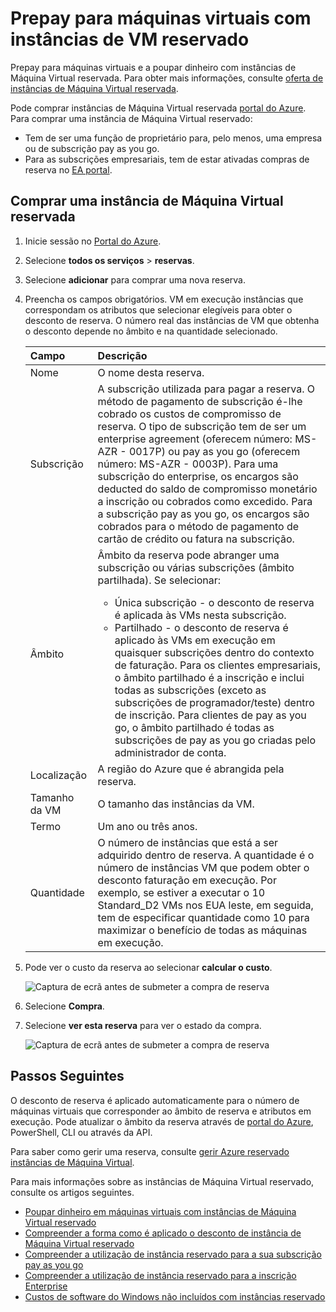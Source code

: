 # <a name="prepay-for-virtual-machines-with-reserved-vm-instances"></a>Prepay para máquinas virtuais com instâncias de VM reservado

Prepay para máquinas virtuais e a poupar dinheiro com instâncias de Máquina Virtual reservada. Para obter mais informações, consulte [oferta de instâncias de Máquina Virtual reservada](https://azure.microsoft.com/pricing/reserved-vm-instances/).

Pode comprar instâncias de Máquina Virtual reservada [portal do Azure](https://portal.azure.com). Para comprar uma instância de Máquina Virtual reservado:
-   Tem de ser uma função de proprietário para, pelo menos, uma empresa ou de subscrição pay as you go.
-   Para as subscrições empresariais, tem de estar ativadas compras de reserva no [EA portal](https://ea.azure.com).

## <a name="buy-a-reserved-virtual-machine-instance"></a>Comprar uma instância de Máquina Virtual reservada
1. Inicie sessão no [Portal do Azure](https://portal.azure.com).
2. Selecione **todos os serviços** > **reservas**.
3. Selecione **adicionar** para comprar uma nova reserva.
4. Preencha os campos obrigatórios. VM em execução instâncias que correspondam os atributos que selecionar elegíveis para obter o desconto de reserva. O número real das instâncias de VM que obtenha o desconto depende no âmbito e na quantidade selecionado.

    | Campo      | Descrição|
    |:------------|:--------------|
    |Nome        |O nome desta reserva.| 
    |Subscrição|A subscrição utilizada para pagar a reserva. O método de pagamento de subscrição é-lhe cobrado os custos de compromisso de reserva. O tipo de subscrição tem de ser um enterprise agreement (oferecem número: MS-AZR - 0017P) ou pay as you go (oferecem número: MS-AZR - 0003P). Para uma subscrição do enterprise, os encargos são deducted do saldo de compromisso monetário a inscrição ou cobrados como excedido. Para a subscrição pay as you go, os encargos são cobrados para o método de pagamento de cartão de crédito ou fatura na subscrição.|    
    |Âmbito       |Âmbito da reserva pode abranger uma subscrição ou várias subscrições (âmbito partilhada). Se selecionar: <ul><li>Única subscrição - o desconto de reserva é aplicada às VMs nesta subscrição. </li><li>Partilhado - o desconto de reserva é aplicado às VMs em execução em quaisquer subscrições dentro do contexto de faturação. Para os clientes empresariais, o âmbito partilhado é a inscrição e inclui todas as subscrições (exceto as subscrições de programador/teste) dentro de inscrição. Para clientes de pay as you go, o âmbito partilhado é todas as subscrições de pay as you go criadas pelo administrador de conta.</li></ul>|
    |Localização    |A região do Azure que é abrangida pela reserva.|    
    |Tamanho da VM     |O tamanho das instâncias da VM.|
    |Termo        |Um ano ou três anos.|
    |Quantidade    |O número de instâncias que está a ser adquirido dentro de reserva. A quantidade é o número de instâncias VM que podem obter o desconto faturação em execução. Por exemplo, se estiver a executar o 10 Standard_D2 VMs nos EUA leste, em seguida, tem de especificar quantidade como 10 para maximizar o benefício de todas as máquinas em execução. |
5. Pode ver o custo da reserva ao selecionar **calcular o custo**.

    ![Captura de ecrã antes de submeter a compra de reserva](./media/virtual-machines-buy-compute-reservations/virtualmachines-reservedvminstance-purchase.png)

6. Selecione **Compra**.
7. Selecione **ver esta reserva** para ver o estado da compra.

    ![Captura de ecrã antes de submeter a compra de reserva](./media/virtual-machines-buy-compute-reservations/virtualmachines-reservedvmInstance-submit.png)

## <a name="next-steps"></a>Passos Seguintes 
O desconto de reserva é aplicado automaticamente para o número de máquinas virtuais que corresponder ao âmbito de reserva e atributos em execução. Pode atualizar o âmbito da reserva através de [portal do Azure](https://portal.azure.com), PowerShell, CLI ou através da API. 

Para saber como gerir uma reserva, consulte [gerir Azure reservado instâncias de Máquina Virtual](../articles/billing/billing-manage-reserved-vm-instance.md).

Para mais informações sobre as instâncias de Máquina Virtual reservado, consulte os artigos seguintes.

- [Poupar dinheiro em máquinas virtuais com instâncias de Máquina Virtual reservado](../articles/billing/billing-save-compute-costs-reservations.md)
- [Compreender a forma como é aplicado o desconto de instância de Máquina Virtual reservado](../articles/billing/billing-understand-vm-reservation-charges.md)
- [Compreender a utilização de instância reservado para a sua subscrição pay as you go](../articles/billing/billing-understand-reserved-instance-usage.md)
- [Compreender a utilização de instância reservado para a inscrição Enterprise](../articles/billing/billing-understand-reserved-instance-usage-ea.md)
- [Custos de software do Windows não incluídos com instâncias reservado](../articles/billing/billing-reserved-instance-windows-software-costs.md)